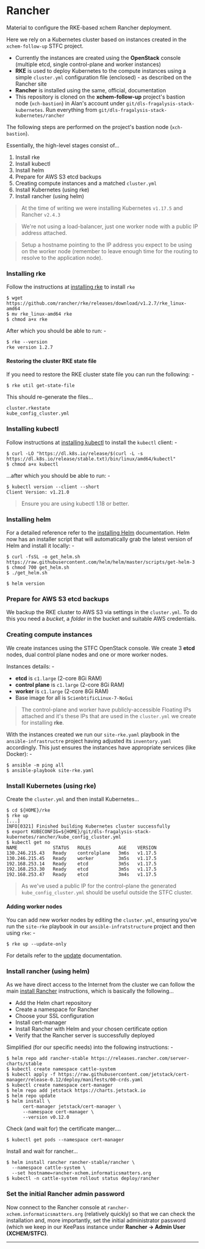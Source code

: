 # Rancher
Material to configure the RKE-based xchem Rancher deployment.

Here we rely on a Kubernetes cluster based on instances created in the
`xchem-follow-up` STFC project.

-   Currently the instances are created using the **OpenStack** console
    (multiple etcd, single control-plane and worker instances)
-   **RKE** is used to deploy Kubernetes to the compute instances
    using a simple `cluster.yml` configuration file (enclosed) - as
    described on the Rancher site
-   **Rancher** is installed using the same, official, documentation
-   This repository is cloned on the **xchem-follow-up** project's bastion
    node (`xch-bastion`) in Alan's account under
   `git/dls-fragalysis-stack-kubernetes`. Run everything from
   `git/dls-fragalysis-stack-kubernetes/rancher`

The following steps are performed on the project's bastion node (`xch-bastion`).

Essentially, the high-level stages consist of...

1.   Install rke
1.   Install kubectl
1.   Install helm
1.   Prepare for AWS S3 etcd backups
1.   Creating compute instances and a matched `cluster.yml`
1.   Install Kubernetes (using rke)
1.   Install rancher (using helm)

>   At the time of writing we were installing Kubernetes `v1.17.5`
    and Rancher `v2.4.3`

>   We're not using a load-balancer, just one worker node
    with a public IP address attached.

>   Setup a hostname pointing to the IP address you expect to be using
    on the worker node (remember to leave enough time for the routing
    to resolve to the application node).

### Installing rke
Follow the instructions at [installing rke] to install `rke`

    $ wget https://github.com/rancher/rke/releases/download/v1.2.7/rke_linux-amd64
    $ mv rke_linux-amd64 rke
    $ chmod a+x rke

After which you should be able to run: -

    $ rke --version
    rke version 1.2.7

#### Restoring the cluster RKE state file
If you need to restore the RKE cluster state file you can run the following: -

    $ rke util get-state-file

This should re-generate the files...

    cluster.rkestate
    kube_config_cluster.yml

### Installing kubectl
Follow instructions at [installing kubectl] to install the `kubectl` client: -

    $ curl -LO "https://dl.k8s.io/release/$(curl -L -s https://dl.k8s.io/release/stable.txt)/bin/linux/amd64/kubectl"
    $ chmod a+x kubectl

...after which you should be able to run: -

    $ kubectl version --client --short
    Client Version: v1.21.0
    
>   Ensure you are using kubectl 1.18 or better.

### Installing helm
For a detailed reference refer to the [installing Helm] documentation.
Helm now has an installer script that will automatically grab the latest
version of Helm and install it locally: -

    $ curl -fsSL -o get_helm.sh https://raw.githubusercontent.com/helm/helm/master/scripts/get-helm-3
    $ chmod 700 get_helm.sh
    $ ./get_helm.sh

    $ helm version

### Prepare for AWS S3 etcd backups
We backup the RKE cluster to AWS S3 via settings in the `cluster.yml`.
To do this you need a _bucket_, a _folder_ in the bucket and suitable
AWS credentials.

### Creating compute instances
We create instances using the STFC OpenStack console. We create 3
**etcd** nodes, dual control plane nodes and one or more worker nodes.

Instances details: -

-   **etcd** is `c1.large` (2-core 8Gi RAM)
-   **control plane** is `c1.large` (2-core 8Gi RAM)
-   **worker** is `c1.large` (2-core 8Gi RAM)
-   Base image for all is `ScienbtificLinux-7-NoGui`

>   The control-plane and worker have publicly-accessible Floating IPs attached
    and it's these IPs that are used in the `cluster.yml` we create for
    installing **rke**.

With the instances created we run our `site-rke.yaml` playbook
in the `ansible-infrastructre` project having adjusted its `inventory.yaml`
accordingly. This just ensures the instances have appropriate services
(like Docker): -

    $ ansible -m ping all
    $ ansible-playbook site-rke.yaml

### Install Kubernetes (using rke)
Create the `cluster.yml` and then install Kubernetes...

    $ cd ${HOME}/rke
    $ rke up
    [...]
    INFO[0321] Finished building Kubernetes cluster successfully 
    $ export KUBECONFIG=${HOME}/git/dls-fragalysis-stack-kubernetes/rancher/kube_config_cluster.yml
    $ kubectl get no
    NAME             STATUS   ROLES          AGE    VERSION
    130.246.215.43   Ready    controlplane   3m6s   v1.17.5
    130.246.215.45   Ready    worker         3m5s   v1.17.5
    192.168.253.14   Ready    etcd           3m5s   v1.17.5
    192.168.253.30   Ready    etcd           3m5s   v1.17.5
    192.168.253.47   Ready    etcd           3m4s   v1.17.5

>   As we've used a public IP for the control-plane the generated
    `kube_config_cluster.yml` should be useful outside the
    STFC cluster.

#### Adding worker nodes
You can add new worker nodes by editing the `cluster.yml`, ensuring you've run
the `site-rke` playbook in our `ansible-infratstructure` project and then
using `rke`: -

    $ rke up --update-only

For details refer to the [update] documentation.

### Install rancher (using helm)
As we have direct access to the Internet from the cluster
we can follow the main [install Rancher] instructions, which is
basically the following...

-   Add the Helm chart repository
-   Create a namespace for Rancher
-   Choose your SSL configuration
-   Install cert-manager
-   Install Rancher with Helm and your chosen certificate option
-   Verify that the Rancher server is successfully deployed

Simplified (for our specific needs) into the following instructions: -

    $ helm repo add rancher-stable https://releases.rancher.com/server-charts/stable
    $ kubectl create namespace cattle-system
    $ kubectl apply -f https://raw.githubusercontent.com/jetstack/cert-manager/release-0.12/deploy/manifests/00-crds.yaml
    $ kubectl create namespace cert-manager
    $ helm repo add jetstack https://charts.jetstack.io
    $ helm repo update
    $ helm install \
          cert-manager jetstack/cert-manager \
          --namespace cert-manager \
          --version v0.12.0
      
 Check (and wait for) the certificate manger....

    $ kubectl get pods --namespace cert-manager

Install and wait for rancher...

    $ helm install rancher rancher-stable/rancher \
      --namespace cattle-system \
      --set hostname=rancher-xchem.informaticsmatters.org
    $ kubectl -n cattle-system rollout status deploy/rancher

### Set the initial Rancher admin password
Now connect to the Rancher console at `rancher-xchem.informaticsmatters.org`
(relatively quickly) so that we can check the installation and, more
importantly, set the initial administrator password
(which we keep in our KeePass instance under
**Rancher -> Admin User (XCHEM/STFC)**.

---

[installing rke]: https://rancher.com/docs/rke/latest/en/installation/#download-the-rke-binary
[installing kubectl]: https://kubernetes.io/docs/tasks/tools/install-kubectl/
[installing helm]: https://helm.sh/docs/intro/install/
[install rancher]: https://rancher.com/docs/rancher/v2.x/en/installation/k8s-install/helm-rancher/
[update]: https://rancher.com/docs/rke/latest/en/managing-clusters/
